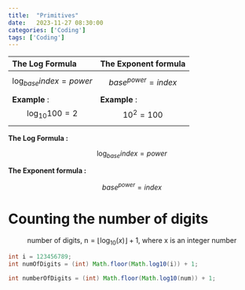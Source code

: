 ```yaml
---
title:  "Primitives"
date:   2023-11-27 08:30:00
categories: ['Coding']
tags: ['Coding']
---
```


| **The Log Formula**                    | **The Exponent formula**          |
|:---------------------------------------|:----------------------------------|
| $$ \log_{base}{index} = {power} $$     | $$ base^{power} = index $$        |
| **Example** : $$ \log_{10}{100} = 2 $$ | **Example** :  $$ 10^{2} = 100 $$ |


**The Log Formula :**

$$ \log_{base}{index} = {power} $$

**The Exponent formula :**

$$ base^{power} = index $$

# Counting the number of digits

$$
\text{number of digits, n} = \lfloor \log_{10}(x) \rfloor + 1 \text{, where x is an integer number}
$$

```java
int i = 123456789;
int numOfDigits = (int) Math.floor(Math.log10(i)) + 1;
```


```java
int numberOfDigits = (int) Math.floor(Math.log10(num)) + 1;
```